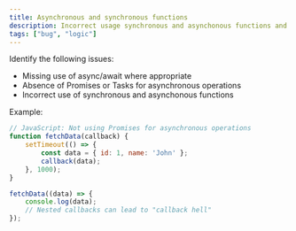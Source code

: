 ```yaml
---
title: Asynchronous and synchronous functions
description: Incorrect usage synchronous and asynchonous functions and methods
tags: ["bug", "logic"]
---
```


Identify the following issues:

- Missing use of async/await where appropriate
- Absence of Promises or Tasks for asynchronous operations
- Incorrect use of synchronous and asynchonous functions

Example:

```javascript
// JavaScript: Not using Promises for asynchronous operations
function fetchData(callback) {
    setTimeout(() => {
        const data = { id: 1, name: 'John' };
        callback(data);
    }, 1000);
}

fetchData((data) => {
    console.log(data);
    // Nested callbacks can lead to "callback hell"
});
```
